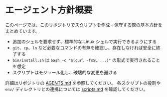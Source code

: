 # エージェント方針概要

このページでは、このリポジトリでスクリプトを作成・保守する際の基本方針をまとめています。

- 追加のシェルを要求せず、標準的な Linux シェルで実行できるようにする
- `git`、`cp`、`ln` など必要なコマンドの有無を確認し、存在しなければ安全に終了する
- `bin/install.sh` は `bash -c "$(curl -fsSL ...)"` の形式で実行されることを想定
- スクリプトはモジュール化し、破壊的な変更を避ける

詳細はリポジトリの [AGENTS.md](../../AGENTS.md) を参照してください。
各スクリプトの役割や `env/` ディレクトリとの連携については [scripts.md](scripts.md) を確認してください。

